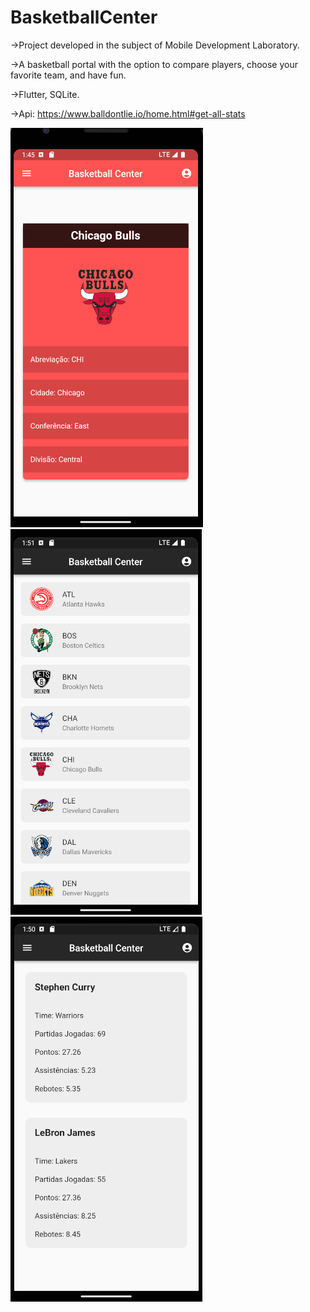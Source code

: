 # BasketballCenter
->Project developed in the subject of Mobile Development Laboratory.

->A basketball portal with the option to compare players, choose your favorite team, and have fun.

->Flutter, SQLite.

->Api: https://www.balldontlie.io/home.html#get-all-stats

![alt text](https://github.com/MarceloReisxz/PUC-Minas/blob/main/Laboratorio-Desenvolvimento-Mobile/app/images/homepage.png)
![alt text](https://github.com/MarceloReisxz/PUC-Minas/blob/main/Laboratorio-Desenvolvimento-Mobile/app/images/teamsList.png)
![alt text](https://github.com/MarceloReisxz/PUC-Minas/blob/main/Laboratorio-Desenvolvimento-Mobile/app/images/playersCompare.png)
